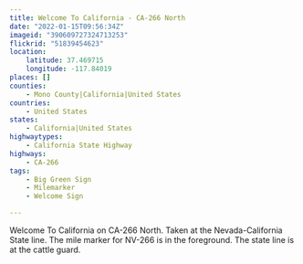 ```yaml
---
title: Welcome To California - CA-266 North
date: "2022-01-15T09:56:34Z"
imageid: "390609727324713253"
flickrid: "51839454623"
location:
    latitude: 37.469715
    longitude: -117.84019
places: []
counties:
    - Mono County|California|United States
countries:
    - United States
states:
    - California|United States
highwaytypes:
    - California State Highway
highways:
    - CA-266
tags:
    - Big Green Sign
    - Milemarker
    - Welcome Sign

---
```

Welcome To California on CA-266 North.  Taken at the Nevada-California State line.  The mile marker for NV-266 is in the foreground.  The state line is at the cattle guard.